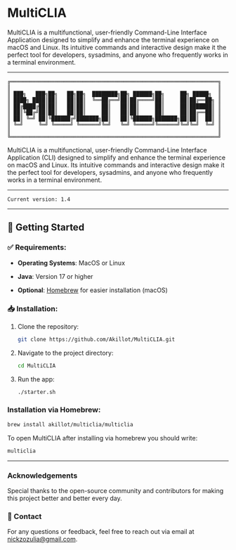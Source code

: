 # MultiCLIA

MultiCLIA is a multifunctional, user-friendly Command-Line Interface Application designed to simplify and enhance the terminal experience on macOS and Linux. Its intuitive commands and interactive design make it the perfect tool for developers, sysadmins, and anyone who frequently works in a terminal environment.

---

```
╔══════════════════════════════════════════════════════════════════╗
║                                                                  ║
║ ███╗   ███╗██╗   ██╗██╗  ████████╗██╗ ██████╗██╗     ██╗ █████╗  ║
║ ████╗ ████║██║   ██║██║  ╚══██╔══╝██║██╔════╝██║     ██║██╔══██╗ ║
║ ██╔████╔██║██║   ██║██║     ██║   ██║██║     ██║     ██║███████║ ║
║ ██║╚██╔╝██║██║   ██║██║     ██║   ██║██║     ██║     ██║██╔══██║ ║
║ ██║ ╚═╝ ██║╚██████╔╝███████╗██║   ██║╚██████╗███████╗██║██║  ██║ ║
║ ╚═╝     ╚═╝ ╚═════╝ ╚══════╝╚═╝   ╚═╝ ╚═════╝╚══════╝╚═╝╚═╝  ╚═╝ ║
║                                                                  ║
╚══════════════════════════════════════════════════════════════════╝
```

MultiCLIA is a multifunctional, user-friendly Command-Line Interface Application (CLI) designed to simplify and enhance the terminal experience on macOS and Linux. Its intuitive commands and interactive design make it the perfect tool for developers, sysadmins, and anyone who frequently works in a terminal environment.

---

`Current version: 1.4`

---

## 🚀 Getting Started

### ✅ Requirements:
- **Operating Systems**: MacOS or Linux

- **Java**: Version 17 or higher

- **Optional**: [Homebrew](https://brew.sh/) for easier installation (macOS)

### 📥 Installation:
1. Clone the repository:
   ```bash
   git clone https://github.com/Akillot/MultiCLIA.git
   ```
2. Navigate to the project directory:
   ```bash
   cd MultiCLIA
   ```
3. Run the app:
   ```bash
   ./starter.sh
   ```
###  Installation via Homebrew:
   ```bash
   brew install akillot/multiclia/multiclia
   ```
   
To open MultiCLIA after installing via homebrew you should write:

```bash
multiclia
```
---

### Acknowledgements

Special thanks to the open-source community and contributors for making this project better and better every day.

### 📧 Contact

For any questions or feedback, feel free to reach out via email at nickzozulia@gmail.com. 

